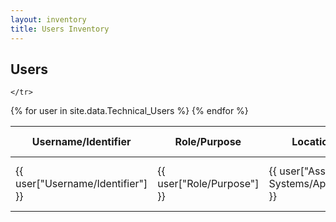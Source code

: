 ```yaml
---
layout: inventory
title: Users Inventory
---
```


<h2>Users</h2>
<table  id="technical-users-table">
  <thead>
    <tr>
      <th>Username/Identifier</th>
      <th>Role/Purpose</th>
      <th>Location URL</th>
      <th>Associated Systems/Applications</th>
      <th>Access Levels/Permissions</th>
      <th>Ownership/Responsible Teams</th>
      
    </tr>
  </thead>
  <tbody>
    {% for user in site.data.Technical_Users %}
    <tr>
      <td>{{ user["Username/Identifier"] }}</td>
      <td>{{ user["Role/Purpose"] }}</td>
      <td>{{ user["Associated Systems/Applications"] }}</td>
      <td>
        {% if user["Location URL"] %}
          <a href="{{ user["Location URL"] }}" target="_blank">Link to Passvault</a>
        {% else %}
          N/A
        {% endif %}
      </td>
      <td>{{ user["Access Levels/Permissions"] }}</td>
      <td>{{ user["Ownership/Responsible Teams"] }}</td>
      <td>{{ user["Last Access Time"] }}</td>
    </tr>
    {% endfor %}
  </tbody>
</table>
